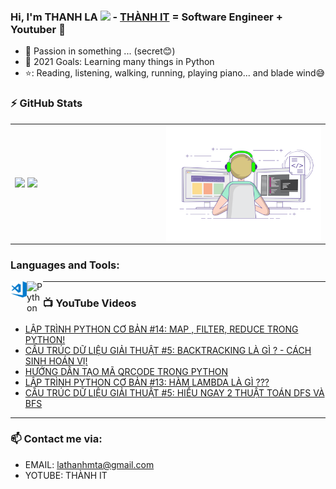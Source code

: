 ### Hi, I'm THANH LA <img src="https://media.giphy.com/media/hvRJCLFzcasrR4ia7z/giphy.gif" width="25px"> -  [THÀNH IT][website] = Software Engineer + Youtuber 🌻  


- 🔭 Passion in something ... (secret😊)
- 💪 2021 Goals: Learning many things in Python
- ⭐: Reading, listening, walking, running, playing piano... and blade wind😅

### :zap: GitHub Stats

<table>
<tr>
  <td width="48%">
    <img src="https://github-readme-stats.vercel.app/api?username=ThanhLa1802&show_icons=true&hide=contribs,issues&hide_border=true" />
    <img src="https://github-readme-stats.vercel.app/api/top-langs/?username=ThanhLa1802&layout=compact&show_icons=true&hide_border=true" />
  </td>
  <td width="52%"><img alt="gif" align="right" src=".github/assets/coding-freak.gif"/></td>
</tr>
<table>

### Languages and Tools:
<img align="left" alt="Visual Studio Code" width="26px" src="https://raw.githubusercontent.com/github/explore/80688e429a7d4ef2fca1e82350fe8e3517d3494d/topics/visual-studio-code/visual-studio-code.png" />
<img align="left" alt="Python" width="26px" src="https://upload.wikimedia.org/wikipedia/commons/thumb/0/0a/Python.svg/1200px-Python.svg.png" /> 

---

### 📺 YouTube Videos

<!-- YOUTUBE:START -->
- [LẬP TRÌNH PYTHON CƠ BẢN #14: MAP , FILTER, REDUCE TRONG PYTHON!](https://www.youtube.com/watch?v=bkd53lM9ZU4)
- [CẤU TRÚC DỮ LIỆU GIẢI THUẬT #5: BACKTRACKING LÀ GÌ ? - CÁCH SINH HOÁN VỊ!](https://www.youtube.com/watch?v=uVzUlK3Dk-I)
- [HƯỚNG DẪN TẠO MÃ QRCODE TRONG PYTHON](https://www.youtube.com/watch?v=oXk6tzfvIQU)
- [LẬP TRÌNH PYTHON CƠ BẢN #13: HÀM LAMBDA LÀ GÌ ???](https://www.youtube.com/watch?v=uSq0EItgTeA)
- [CẤU TRÚC DỮ LIỆU GIẢI THUẬT #5: HIỂU NGAY 2 THUẬT TOÁN DFS VÀ BFS](https://www.youtube.com/watch?v=LZmMovf7nto)
<!-- YOUTUBE:END -->

---

### 📫 Contact me via:
- EMAIL: lathanhmta@gmail.com
- YOTUBE: THÀNH IT

[website]: https://www.youtube.com/channel/UC9L5_YMFz8JfBeQtUic8-3A
